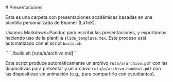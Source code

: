 # Presentaciones

Esta es una carpeta con presentaciones académicas basadas en una plantilla personalizada de Beamer (LaTeX).

Usamos Markdown+Pandoc para escribir las presentaciones, y exportamos haciendo uso de la plantilla `slide_template.tex`. Este proceso está automatizado con el script `build.sh`:

````./build.sh [ruta/a/archivo.md]``

Este script produce automáticamente un archivo `ruta/a/archivo.pdf` con las diapositivas para presentar y un archivo `ruta/a/archivo.handout.pdf` con las diapositivas sin animación (e.g., para compartirlo con estudiantes).